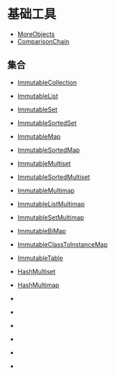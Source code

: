 # 基础工具

- [MoreObjects](https://guava.dev/releases/snapshot/api/docs/com/google/common/base/MoreObjects.html)
- [ComparisonChain](https://guava.dev/releases/snapshot/api/docs/com/google/common/collect/ComparisonChain.html)


## 集合
- [ImmutableCollection](https://guava.dev/releases/snapshot/api/docs/com/google/common/collect/ImmutableCollection.html)
- [ImmutableList](https://guava.dev/releases/snapshot/api/docs/com/google/common/collect/ImmutableList.html)
- [ImmutableSet](https://guava.dev/releases/snapshot/api/docs/com/google/common/collect/ImmutableSet.html)
- [ImmutableSortedSet](https://guava.dev/releases/snapshot/api/docs/com/google/common/collect/ImmutableSortedSet.html)
- [ImmutableMap](https://guava.dev/releases/snapshot/api/docs/com/google/common/collect/ImmutableMap.html)
- [ImmutableSortedMap](https://guava.dev/releases/snapshot/api/docs/com/google/common/collect/ImmutableSortedMap.html)
- [ImmutableMultiset](https://guava.dev/releases/snapshot/api/docs/com/google/common/collect/ImmutableMultiset.html)
- [ImmutableSortedMultiset](https://guava.dev/releases/12.0/api/docs/com/google/common/collect/ImmutableSortedMultiset.html)
- [ImmutableMultimap](https://guava.dev/releases/snapshot/api/docs/com/google/common/collect/ImmutableMultimap.html)
- [ImmutableListMultimap](https://guava.dev/releases/snapshot/api/docs/com/google/common/collect/ImmutableListMultimap.html)
- [ImmutableSetMultimap](https://guava.dev/releases/snapshot/api/docs/com/google/common/collect/ImmutableSetMultimap.html)
- [ImmutableBiMap](https://guava.dev/releases/snapshot/api/docs/com/google/common/collect/ImmutableBiMap.html)
- [ImmutableClassToInstanceMap](https://guava.dev/releases/snapshot/api/docs/com/google/common/collect/ImmutableClassToInstanceMap.html)
- [ImmutableTable](https://guava.dev/releases/snapshot/api/docs/com/google/common/collect/ImmutableTable.html)


- [HashMultiset](https://guava.dev/releases/snapshot/api/docs/com/google/common/collect/HashMultiset.html)
- [HashMultimap](https://guava.dev/releases/snapshot/api/docs/com/google/common/collect/HashMultimap.html)
- []()
- []()
- []()
- []()
- []()
- []()

